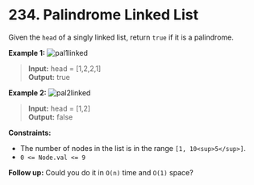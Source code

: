 # 234. Palindrome Linked List

Given the `head` of a singly linked list, return `true` if it is a palindrome.

**Example 1:**
![pal1linked](https://assets.leetcode.com/uploads/2021/03/03/pal1linked-list.jpg)
> **Input:** head = [1,2,2,1]  
> **Output:** true

**Example 2:**
![pal2linked](https://assets.leetcode.com/uploads/2021/03/03/pal2linked-list.jpg)
> **Input:** head = [1,2]  
> **Output:** false

**Constraints:**
* The number of nodes in the list is in the range `[1, 10<sup>5</sup>]`.
* `0 <= Node.val <= 9`

**Follow up:** Could you do it in `O(n)` time and `O(1)` space?